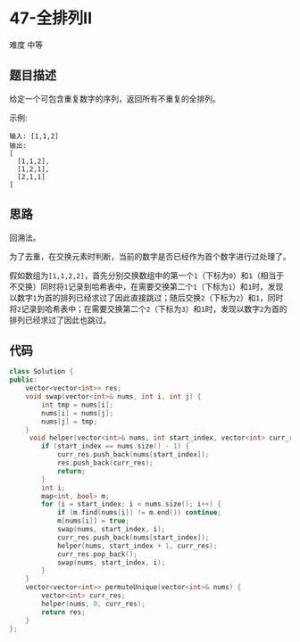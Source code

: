 # 47-全排列II

难度 中等



## 题目描述

给定一个可包含重复数字的序列，返回所有不重复的全排列。

示例:

```
输入: [1,1,2]
输出:
[
  [1,1,2],
  [1,2,1],
  [2,1,1]
]
```



## 思路

回溯法。

为了去重，在交换元素时判断，当前的数字是否已经作为首个数字进行过处理了。

假如数组为`[1,1,2,2]`，首先分别交换数组中的第一个`1`（下标为`0`）和`1`（相当于不交换）同时将`1`记录到哈希表中，在需要交换第二个`1`（下标为`1`）和`1`时，发现以数字`1`为首的排列已经求过了因此直接跳过；随后交换`2`（下标为`2`）和`1`，同时将`2`记录到哈希表中；在需要交换第二个`2`（下标为`3`）和`1`时，发现以数字`2`为首的排列已经求过了因此也跳过。



## 代码

```c++
class Solution {
public:
    vector<vector<int>> res;
    void swap(vector<int>& nums, int i, int j) {
        int tmp = nums[i];
        nums[i] = nums[j];
        nums[j] = tmp;
    }
     void helper(vector<int>& nums, int start_index, vector<int> curr_res) {
        if (start_index == nums.size() - 1) {
            curr_res.push_back(nums[start_index]);
            res.push_back(curr_res);
            return;
        }
        int i;
        map<int, bool> m;
        for (i = start_index; i < nums.size(); i++) {
            if (m.find(nums[i]) != m.end()) continue;
            m[nums[i]] = true;
            swap(nums, start_index, i);
            curr_res.push_back(nums[start_index]);
            helper(nums, start_index + 1, curr_res);
            curr_res.pop_back();
            swap(nums, start_index, i);
        }
    }
    vector<vector<int>> permuteUnique(vector<int>& nums) {
        vector<int> curr_res;
        helper(nums, 0, curr_res);
        return res;
    }
};
```

